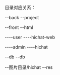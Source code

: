 目录对应关系：

--back							   --project

--front							   --html

----user							  ----hichat-web

----admin						  ----hichat

--db								   --db

--图片目录/hichat			--res